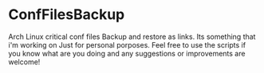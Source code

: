# ConfFilesBackup
Arch Linux critical conf files Backup and restore as links.
Its something that i'm working on Just for personal porposes.
Feel free to use the scripts if you know what are you doing and any suggestions or improvements are welcome!
